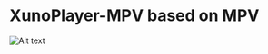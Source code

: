 # XunoPlayer-MPV based on MPV

![Alt text](http://www.xuno.com/images/XunoPlayer_sc.png "XunoPlayer-MPV")


